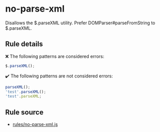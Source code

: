 # no-parse-xml

Disallows the $.parseXML utility. Prefer DOMParser#parseFromString to $.parseXML.

## Rule details

❌ The following patterns are considered errors:
```js
$.parseXML();
```

✔️ The following patterns are not considered errors:
```js
parseXML();
'test'.parseXML();
'test'.parseXML;
```
## Rule source

* [rules/no-parse-xml.js](../rules/no-parse-xml.js)

